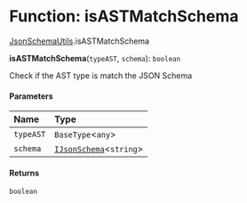 # Function: isASTMatchSchema

[JsonSchemaUtils](/en/auto-docs/form-materials/modules/JsonSchemaUtils.md).isASTMatchSchema

**isASTMatchSchema**(`typeAST`, `schema`): `boolean`

Check if the AST type is match the JSON Schema

#### Parameters

| Name | Type |
| :------ | :------ |
| `typeAST` | `BaseType`<`any`> |
| `schema` | [`IJsonSchema`](/en/auto-docs/form-materials/interfaces/IJsonSchema.md)<`string`> | [`IJsonSchema`](/en/auto-docs/form-materials/interfaces/IJsonSchema.md)<`string`>\[] |

#### Returns

`boolean`

